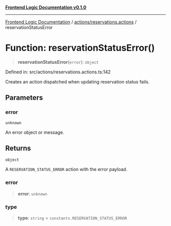 [**Frontend Logic Documentation v0.1.0**](../../../README.md)

***

[Frontend Logic Documentation](../../../modules.md) / [actions/reservations.actions](../README.md) / reservationStatusError

# Function: reservationStatusError()

> **reservationStatusError**(`error`): `object`

Defined in: src/actions/reservations.actions.ts:142

Creates an action dispatched when updating reservation status fails.

## Parameters

### error

`unknown`

An error object or message.

## Returns

`object`

A `RESERVATION_STATUS_ERROR` action with the error payload.

### error

> **error**: `unknown`

### type

> **type**: `string` = `constants.RESERVATION_STATUS_ERROR`
